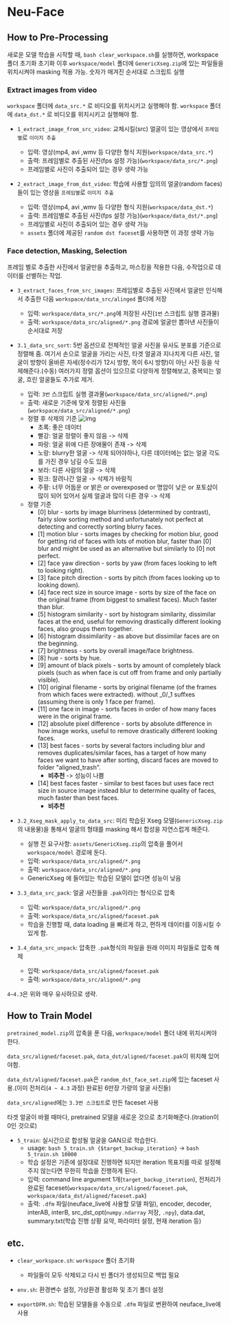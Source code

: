 # Neu-Face

## How to Pre-Processing

새로운 모델 학습을 시작할 때, `bash clear_workspace.sh`를 실행하면, workspace 폴더 초기화
초기화 이후 `workspace/model` 폴더에 `GenericXseg.zip`에 있는 파일들을 위치시켜야 masking 적용 가능.
숫자가 매겨진 순서대로 스크립트 실행

### Extract images from video

`workspace` 폴더에 `data_src.*` 로 비디오를 위치시키고 실행해야 함.
`workspace` 폴더에 `data_dst.*` 로 비디오를 위치시키고 실행해야 함.

- `1_extract_image_from_src_video`: 교체시킬(src) 얼굴이 있는 영상에서 `프레임별`로 `이미지 추출`

  - 입력: 영상(mp4, avi ,wmv 등 다양한 형식 지원(`workspace/data_src.*`)
  - 출력: 프레임별로 추출된 사진(fps 설정 가능)(`workspace/data_src/*.png`)
  - 프레임별로 사진이 추출되어 있는 경우 생략 가능

- `2_extract_image_from_dst_video`: 학습에 사용할 임의의 얼굴(random faces)들이 있는 영상을 `프레임별`로 `이미지 추출`
  - 입력: 영상(mp4, avi ,wmv 등 다양한 형식 지원(`workspace/data_dst.*`)
  - 출력: 프레임별로 추출된 사진(fps 설정 가능)(`workspace/data_dst/*.png`)
  - 프레임별로 사진이 추출되어 있는 경우 생략 가능
  - `assets` 폴더에 제공된 `random dst faceset`를 사용하면 이 과정 생략 가능

### Face detection, Masking, Selection

프레임 별로 추출한 사진에서 얼굴만을 추출하고, 마스킹을 적용한 다음, 수작업으로 데이터를 선별하는 작업.

- `3_extract_faces_from_src_images`: 프레임별로 추출된 사진에서 얼굴만 인식해서 추출한 다음 `workspace/data_src/alinged` 폴더에 저장

  - 입력: `workspace/data_src/*.png`에 저장된 사진(`1번` 스크립트 실행 결과물)
  - 출력: `workspace/data_src/aligned/*.png` 경로에 얼굴만 뽑아낸 사진들이 순서대로 저장

- `3.1_data_src_sort`: 5번 옵션으로 전체적인 얼굴 사진을 유사도 분포를 기준으로 정렬해 줌. 여기서 손으로 얼굴을 가리는 사진, 타겟 얼굴과 지나치게 다른 사진, 얼굴이 방향이 올바른 자세(정수리가 12시 방향, 목이 6시 방향)이 아닌 사진 등을 삭제해준다.(수동) 여러가지 정렬 옵션이 있으므로 다양하게 정렬해보고, 중복되는 얼굴, 흐린 얼굴들도 추가로 제거.

  - 입력: `3번` 스크립트 실행 결과물(`workspace/data_src/aligned/*.png`)
  - 출력: 새로운 기준에 맞게 정렬된 사진들(`workspace/data_src/aligned/*.png`)
  - 정렬 후 삭제의 기준
    ![img](https://i.imgur.com/UAtctbK.png)
    - 초록: 좋은 데이터
    - 빨강: 얼굴 정렬이 좋지 않음 -> 삭제
    - 파랑: 얼굴 위에 다른 장애물이 존재 -> 삭제
    - 노랑: blurry한 얼굴 -> 삭제 되어야하나, 다른 데이터에는 없는 얼굴 각도를 가진 경우 남길 수도 있음
    - 보라: 다른 사람의 얼굴 -> 삭제
    - 핑크: 잘려나간 얼굴 -> 삭제가 바람직
    - 주황: 너무 어둡운 or 밝은 or overexposed or 명암이 낮은 or 포토샵이 많이 되어 있어서 실제 얼굴과 많이 다른 경우 -> 삭제
  - 정렬 기준
    - [0] blur - sorts by image blurriness (determined by contrast), fairly slow sorting method and unfortunately not perfect at detecting and correctly sorting blurry faces.
    - [1] motion blur - sorts images by checking for motion blur, good for getting rid of faces with lots of motion blur, faster than [0] blur and might be used as an alternative but similarly to [0] not perfect.
    - [2] face yaw direction - sorts by yaw (from faces looking to left to looking right).
    - [3] face pitch direction - sorts by pitch (from faces looking up to looking down).
    - [4] face rect size in source image - sorts by size of the face on the original frame (from biggest to smallest faces). Much faster than blur.
    - [5] histogram similarity - sort by histogram similarity, dissimilar faces at the end, useful for removing drastically different looking faces, also groups them together.
    - [6] histogram dissimilarity - as above but dissimilar faces are on the beginning.
    - [7] brightness - sorts by overall image/face brightness.
    - [8] hue - sorts by hue.
    - [9] amount of black pixels - sorts by amount of completely black pixels (such as when face is cut off from frame and only partially visible).
    - [10] original filename - sorts by original filename (of the frames from which faces were extracted). without \_0/\_1 suffxes (assuming there is only 1 face per frame).
    - [11] one face in image - sorts faces in order of how many faces were in the original frame.
    - [12] absolute pixel difference - sorts by absolute difference in how image works, useful to remove drastically different looking faces.
    - [13] best faces - sorts by several factors including blur and removes duplicates/similar faces, has a target of how many faces we want to have after sorting, discard faces are moved to folder "aligned_trash".
      - **비추천** -> 성능이 나쁨
    - [14] best faces faster - similar to best faces but uses face rect size in source image instead blur to determine quality of faces, much faster than best faces.
      - **비추천**

- `3.2_Xseg_mask_apply_to_data_src`: 미리 학습된 Xseg 모델(`GenericXseg.zip`의 내용물)을 통해서 얼굴의 형태를 masking 해서 합성을 자연스럽게 해준다.

  - 실행 전 요구사항: `assets/GenericXseg.zip`의 압축을 풀어서 `workspace/model` 경로에 둔다.
  - 입력: `workspace/data_src/aligned/*.png`
  - 출력: `workspace/data_src/aligned/*.png`
  - GenericXseg 에 들어있는 학습된 모델이 없다면 성능이 낮음

- `3.3_data_src_pack`: 얼굴 사진들을 `.pak`이라는 형식으로 압축
  - 입력: `workspace/data_src/aligned/*.png`
  - 출력: `workspace/data_src/aligned/faceset.pak`
  - 학습을 진행할 때, data loading 을 빠르게 하고, 편하게 데이터를 이동시킬 수 있게 함.
- `3.4_data_src_unpack`: 압축한 `.pak`형식의 파일을 원래 이미지 파일들로 압축 해제
  - 입력: `workspace/data_src/aligned/faceset.pak`
  - 출력: `workspace/data_src/aligned/*.png`

`4~4.3`은 위와 매우 유사하므로 생략.

## How to Train Model

`pretrained_model.zip`의 압축을 푼 다음, `workspace/model` 폴더 내에 위치시켜야 한다.

`data_src/aligned/faceset.pak`, `data_dst/aligned/faceset.pak`이 위치해 있어야함.

`data_dst/aligned/faceset.pak`은 `random_dst_face_set.zip`에 있는 faceset 사용.(이미 전처리(`4 ~ 4.3` 과정) 완료된 6만장 가량의 얼굴 사진들)

`data_src/aligned`에는 `3.3번 스크립트`로 만든 faceset 사용

타겟 얼굴이 바뀔 때마다, pretrained 모델을 새로운 것으로 초기화해준다.(itration이 0인 것으로)

- `5_train`: 실시간으로 합성될 얼굴을 GAN으로 학습한다.
  - usage: `bash 5_train.sh {$target_backup_iteration}` -> `bash 5_train.sh 10000`
  - 학습 설정은 기존에 설정대로 진행하면 되지만 iteration 목표치를 따로 설정해주지 않는다면 무한히 학습을 진행하게 된다.
  - 입력: command line argument 1개(`target_backup_iteration`), 전처리가 완료된 faceset(`workspace/data_src/aligned/faceset.pak`, `workspace/data_dst/aligned/faceset.pak`)
  - 출력: `.dfm` 파일(neuface_live에 사용할 모델 파일), encoder, decoder, interAB, interB, src_dst_opt(`numpy.ndarray` 저장, `.npy`), data.dat, summary.txt(학습 진행 상황 요약, 파라미터 설정, 현재 iteration 등)

## etc.

- `clear_workspace.sh`: `workspace` 폴더 초기화

  - 파일들이 모두 삭제되고 다시 빈 폴더가 생성되므로 백업 필요

- `env.sh`: 환경변수 설정, 가상환경 활성화 및 초기 폴더 설정

- `exportDFM.sh`: 학습된 모델들을 수동으로 `.dfm` 파일로 변환하여 neuface_live에 사용

